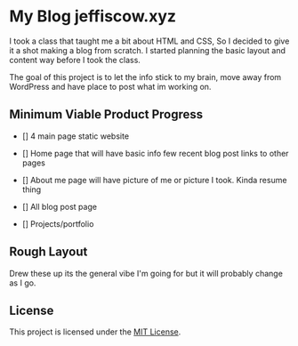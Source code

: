 # My Blog jeffiscow.xyz

I took a class that taught me a bit about HTML and CSS, So I decided to give it a shot making a blog from scratch.
I started planning the basic layout and content way before I took the class.

The goal of this project is to let the info stick to my brain, move away from WordPress and have place to post what im working on.



## Minimum Viable Product Progress

- [] 4 main page static website 

- [] Home page that will have basic info few recent blog post links to other pages 

- [] About me page will have picture of me or picture I took. Kinda resume thing 

- [] All blog post page

- [] Projects/portfolio  

## Rough Layout

Drew these up its the general vibe I'm going for but it will probably change as I go.



## License

This project is licensed under the [MIT License](LICENSE).